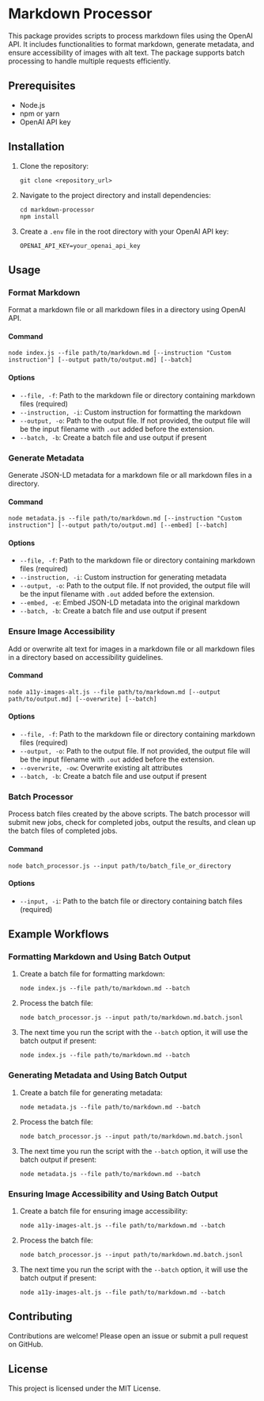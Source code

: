 # Markdown Processor

This package provides scripts to process markdown files using the OpenAI API. It includes functionalities to format markdown, generate metadata, and ensure accessibility of images with alt text. The package supports batch processing to handle multiple requests efficiently.

## Prerequisites

- Node.js
- npm or yarn
- OpenAI API key

## Installation

1. Clone the repository:

   ```
   git clone <repository_url>
   ```

2. Navigate to the project directory and install dependencies:

   ```
   cd markdown-processor
   npm install
   ```

3. Create a `.env` file in the root directory with your OpenAI API key:

   ```
   OPENAI_API_KEY=your_openai_api_key
   ```

## Usage

### Format Markdown

Format a markdown file or all markdown files in a directory using OpenAI API.

#### Command

   ```
   node index.js --file path/to/markdown.md [--instruction "Custom instruction"] [--output path/to/output.md] [--batch]
   ```

#### Options

- `--file, -f`: Path to the markdown file or directory containing markdown files (required)
- `--instruction, -i`: Custom instruction for formatting the markdown
- `--output, -o`: Path to the output file. If not provided, the output file will be the input filename with `.out` added before the extension.
- `--batch, -b`: Create a batch file and use output if present

### Generate Metadata

Generate JSON-LD metadata for a markdown file or all markdown files in a directory.

#### Command

   ```
   node metadata.js --file path/to/markdown.md [--instruction "Custom instruction"] [--output path/to/output.md] [--embed] [--batch]
   ```

#### Options

- `--file, -f`: Path to the markdown file or directory containing markdown files (required)
- `--instruction, -i`: Custom instruction for generating metadata
- `--output, -o`: Path to the output file. If not provided, the output file will be the input filename with `.out` added before the extension.
- `--embed, -e`: Embed JSON-LD metadata into the original markdown
- `--batch, -b`: Create a batch file and use output if present

### Ensure Image Accessibility

Add or overwrite alt text for images in a markdown file or all markdown files in a directory based on accessibility guidelines.

#### Command

   ```
   node a11y-images-alt.js --file path/to/markdown.md [--output path/to/output.md] [--overwrite] [--batch]
   ```

#### Options

- `--file, -f`: Path to the markdown file or directory containing markdown files (required)
- `--output, -o`: Path to the output file. If not provided, the output file will be the input filename with `.out` added before the extension.
- `--overwrite, -ow`: Overwrite existing alt attributes
- `--batch, -b`: Create a batch file and use output if present

### Batch Processor

Process batch files created by the above scripts. The batch processor will submit new jobs, check for completed jobs, output the results, and clean up the batch files of completed jobs.

#### Command

   ```
   node batch_processor.js --input path/to/batch_file_or_directory
   ```

#### Options

- `--input, -i`: Path to the batch file or directory containing batch files (required)

## Example Workflows

### Formatting Markdown and Using Batch Output

1. Create a batch file for formatting markdown:

   ```
   node index.js --file path/to/markdown.md --batch
   ```

2. Process the batch file:

   ```
   node batch_processor.js --input path/to/markdown.md.batch.jsonl
   ```

3. The next time you run the script with the `--batch` option, it will use the batch output if present:

   ```
   node index.js --file path/to/markdown.md --batch
   ```

### Generating Metadata and Using Batch Output

1. Create a batch file for generating metadata:

   ```
   node metadata.js --file path/to/markdown.md --batch
   ```

2. Process the batch file:

   ```
   node batch_processor.js --input path/to/markdown.md.batch.jsonl
   ```

3. The next time you run the script with the `--batch` option, it will use the batch output if present:

   ```
   node metadata.js --file path/to/markdown.md --batch
   ```

### Ensuring Image Accessibility and Using Batch Output

1. Create a batch file for ensuring image accessibility:

   ```
   node a11y-images-alt.js --file path/to/markdown.md --batch
   ```

2. Process the batch file:

   ```
   node batch_processor.js --input path/to/markdown.md.batch.jsonl
   ```

3. The next time you run the script with the `--batch` option, it will use the batch output if present:

   ```
   node a11y-images-alt.js --file path/to/markdown.md --batch
   ```

## Contributing

Contributions are welcome! Please open an issue or submit a pull request on GitHub.

## License

This project is licensed under the MIT License.
